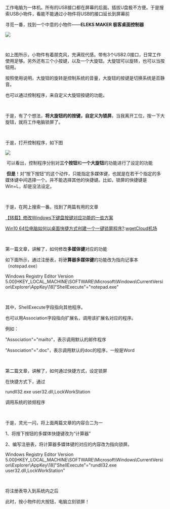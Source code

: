 
工作电脑为一体机。所有的USB接口都在屏幕的后面。插拔U盘极不方便。于是搜索USB小物件，看能不能通过小物件将USB的接口延长到屏幕前


寻觅一番，找到一个中意的小物件——**ELEKS MAKER 极客桌面控制器**


![](https://img2024.cnblogs.com/blog/93227/202411/93227-20241118142345636-372474571.png)


 


如上图所示，小物件有着朋克风，充满现代感。带有3个USB2\.0接口，日常工作使用足够。另外还有三个小按键，以及一个大旋钮。大旋钮可以旋转，也可以当按钮用。


按照使用说明，大旋钮的旋转是控制系统的音量，大旋钮的按键是切换系统是否静音。


也可以通过控制程序，来自定义大旋钮按键的功能。


 


于是，有了个想法，**将大旋钮的的按键，自定义为锁屏**。当我离开工位，按一下大旋钮，就将工作电脑锁屏了。


 


于是，打开控制程序，如下图


![](https://img2024.cnblogs.com/blog/93227/202411/93227-20241118143208009-1433183805.png)


 可以看出，控制程序分别对**三个按钮**和**一个大旋钮**的功能进行了设定的功能


 **但是**！对“按下按钮”的这个动作，只能指定多媒体键，也就是在若干个指定的多媒体键中间选择一个。并不能选择其他的快捷键。比如，锁屏的快捷键是Win\+L，却是没法设定。


 


于是，在网上搜索一番。找到了两篇有用的文章


[【转载】修改Windows下键盘按键对应功能的一些方案](https://github.com)


[Win10 64位电脑如何以桌面快捷方式创建一个一键锁屏程序?](https://github.com):[wgetCloud机场](https://longdu.org)


 


第一篇文章，讲解了，如何修改**多媒体键**对应的功能


如下面所示，通过注册表，将**计算器多媒体键**的功能改为指向记事本（notepad.exe）


Windows Registry Editor Version 5\.00\[HKEY\_LOCAL\_MACHINE\\SOFTWARE\\Microsoft\\Windows\\CurrentVersion\\Explorer\\AppKey\\18]"ShellExecute"\="notepad.exe"


 


其中，ShellExecute字段指向其他程序。


也可以用Association字段指向扩展名，调用该扩展名对应的程序。


例如：


"Association"\="mailto"，表示调用默认的邮件程序


"Association"\=".doc"，表示调用默认的doc的程序，一般是Word


 


第二篇文章，讲解了，如何通过快捷方式，设定锁屏


在快捷方式下，通过


rundll32\.exe user32\.dll,LockWorkStation


调用系统的锁频程序


 


于是，灵光一闪，将上面两篇文章的内容合二为一


1、将按下按钮的多媒体快捷键改为“计算器”


2、编写注册表，将计算器多媒体键的对应的内容改为指向锁屏。


Windows Registry Editor Version 5\.00\[HKEY\_LOCAL\_MACHINE\\SOFTWARE\\Microsoft\\Windows\\CurrentVersion\\Explorer\\AppKey\\18]"ShellExecute"\="rundll32\.exe user32\.dll,LockWorkStation"


 


将注册表导入到系统内之后


此时，按小物件的大按钮，电脑立刻锁屏！


 


